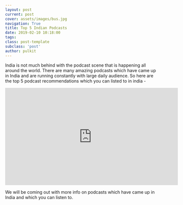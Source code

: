 ```yaml
---
layout: post
current: post
cover: assets/images/bus.jpg
navigation: True
title: Top 5 Indian Podcasts
date: 2019-02-10 10:18:00
tags:
class: post-template
subclass: 'post'
author: pulkit
---
```


India is not much behind with the podcast scene that is happening all around the world. There are many amazing podcasts which have came up in India and are running constantly with large daily audience. So here are the top 5 podcast recommendations which you can listed to in india -

<iframe width="560" height="315" src="https://www.youtube.com/embed/WwJuogskVr0" frameborder="0" allow="accelerometer; autoplay; encrypted-media; gyroscope; picture-in-picture" allowfullscreen></iframe>

We will be coming out with more info on podcasts which have came up in India and which you can listen to.
